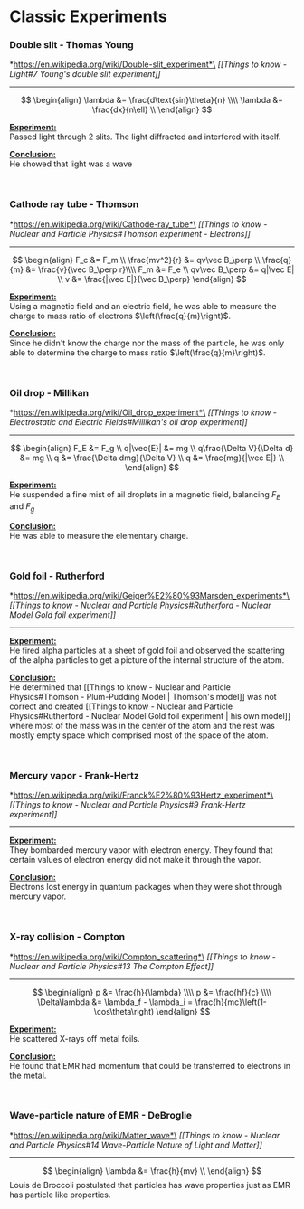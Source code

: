 # Classic Experiments
### Double slit - Thomas Young
*https://en.wikipedia.org/wiki/Double-slit_experiment*\
*[[Things to know - Light#7 Young's double slit experiment]]*
***
$$
\begin{align}
\lambda &= \frac{d\text{sin}\theta}{n} \\\\
\lambda &= \frac{dx}{n\ell} \\
\end{align}
$$

<u>**Experiment:**</u>\
Passed light through 2 slits. The light diffracted and interfered with itself.

<u>**Conclusion:**</u>\
He showed that light was a wave



<pre>

</pre>
### Cathode ray tube - Thomson
*https://en.wikipedia.org/wiki/Cathode-ray_tube*\
*[[Things to know - Nuclear and Particle Physics#Thomson experiment - Electrons]]*
***
$$
\begin{align}
F_c &= F_m \\
\frac{mv^2}{r} &= qv\vec B_\perp \\
\frac{q}{m} &= \frac{v}{\vec B_\perp r}\\\\
F_m &= F_e \\
qv\vec B_\perp &= q|\vec E| \\
v &= \frac{|\vec E|}{\vec B_\perp}
\end{align}
$$

<u>**Experiment:**</u>\
Using a magnetic field and an electric field, he was able to measure the charge to mass ratio of electrons $\left(\frac{q}{m}\right)$.

<u>**Conclusion:**</u>\
Since he didn't know the charge nor the mass of the particle, he was only able to determine the charge to mass ratio $\left(\frac{q}{m}\right)$.



<pre>

</pre>
### Oil drop - Millikan
*https://en.wikipedia.org/wiki/Oil_drop_experiment*\
*[[Things to know - Electrostatic and Electric Fields#Millikan's oil drop experiment]]*
***
$$
\begin{align}
F_E &= F_g \\
q|\vec{E}| &= mg \\
q\frac{\Delta V}{\Delta d} &= mg \\
q &= \frac{\Delta dmg}{\Delta V} \\
q &= \frac{mg}{|\vec E|} \\
\end{align}
$$

<u>**Experiment:**</u>\
He suspended a fine mist of ail droplets in a magnetic field, balancing $F_E$ and $F_g$

<u>**Conclusion:**</u>\
He was able to measure the elementary charge.



<pre>

</pre>
### Gold foil - Rutherford
*https://en.wikipedia.org/wiki/Geiger%E2%80%93Marsden_experiments*\
*[[Things to know - Nuclear and Particle Physics#Rutherford - Nuclear Model Gold foil experiment]]*
***
<u>**Experiment:**</u>\
He fired alpha particles at a sheet of gold foil and observed the scattering of the alpha particles to get a picture of the internal structure of the atom.

<u>**Conclusion:**</u>\
He determined that [[Things to know - Nuclear and Particle Physics#Thomson - Plum-Pudding Model | Thomson's model]] was not correct and created [[Things to know - Nuclear and Particle Physics#Rutherford - Nuclear Model Gold foil experiment | his own model]] where most of the mass was in the center of the atom and the rest was mostly empty space which comprised most of the space of the atom.



<pre>

</pre>
### Mercury vapor - Frank-Hertz
*https://en.wikipedia.org/wiki/Franck%E2%80%93Hertz_experiment*\
*[[Things to know - Nuclear and Particle Physics#9 Frank-Hertz experiment]]*
***
<u>**Experiment:**</u>\
They bombarded mercury vapor with electron energy. They found that certain values of electron energy did not make it through the vapor.

<u>**Conclusion:**</u>\
Electrons lost energy in quantum packages when they were shot through mercury vapor.



<pre>

</pre>
### X-ray collision - Compton
*https://en.wikipedia.org/wiki/Compton_scattering*\
*[[Things to know - Nuclear and Particle Physics#13 The Compton Effect]]*
***
$$
\begin{align}
p &= \frac{h}{\lambda} \\\\
p &= \frac{hf}{c} \\\\
\Delta\lambda &= \lambda_f - \lambda_i = \frac{h}{mc}\left(1-\cos\theta\right)
\end{align}
$$

<u>**Experiment:**</u>\
He scattered X-rays off metal  foils.

<u>**Conclusion:**</u>\
He found that EMR had momentum that could be transferred to electrons in the metal.



<pre>

</pre>
### Wave-particle nature of EMR - DeBroglie
*https://en.wikipedia.org/wiki/Matter_wave*\
*[[Things to know - Nuclear and Particle Physics#14 Wave-Particle Nature of Light and Matter]]*
***
$$
\begin{align}
\lambda &= \frac{h}{mv} \\
\end{align}
$$
Louis de Broccoli postulated that particles has wave properties just as EMR has particle like properties.

